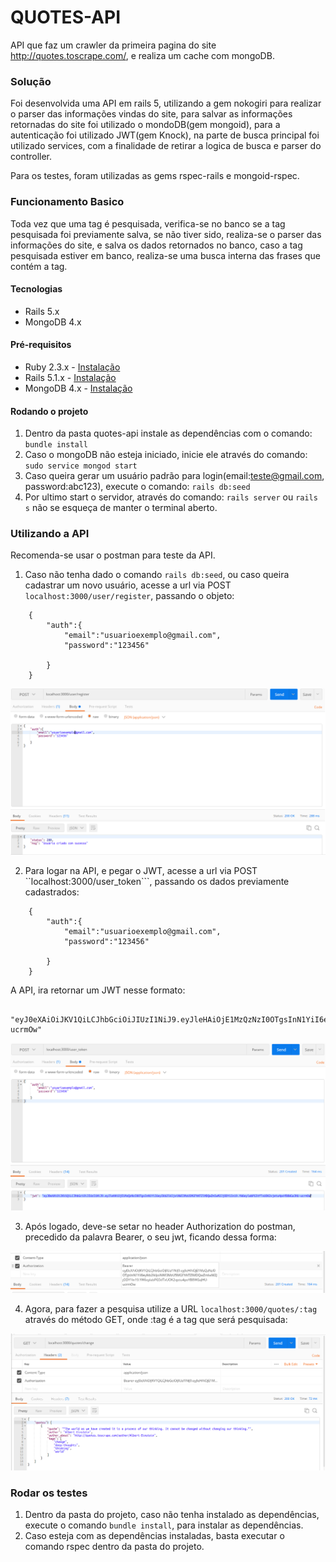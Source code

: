 # QUOTES-API

API que faz um crawler da primeira pagina do site http://quotes.toscrape.com/, e realiza um cache com mongoDB.

### Solução

Foi desenvolvida uma API em rails 5, utilizando a gem nokogiri para realizar o parser das informações vindas do site, para salvar as informações
retornadas do site foi utilizado o mondoDB(gem mongoid), para a autenticação foi utilizado JWT(gem Knock), na parte de busca principal foi utilizado services,
com a finalidade de retirar a logica de busca e parser do controller.

Para os testes, foram utilizadas as gems rspec-rails e mongoid-rspec.

### Funcionamento Basico

Toda vez que uma tag é pesquisada, verifica-se no banco se a tag pesquisada foi previamente salva, se não tiver sido, realiza-se o parser das informações do site, e salva os dados retornados no banco, caso a tag pesquisada estiver em banco, realiza-se uma busca interna das frases que contém a tag.

#### Tecnologias
* Rails 5.x
* MongoDB 4.x

#### Pré-requisitos
- Ruby 2.3.x - [Instalação](https://gorails.com/setup/ubuntu/18.04#ruby)
- Rails 5.1.x - [Instalação](https://gorails.com/setup/ubuntu/18.04#rails)
- MongoDB 4.x - [Instalação](https://docs.mongodb.com/manual/tutorial/install-mongodb-on-ubuntu/)

#### Rodando o projeto
1. Dentro da pasta quotes-api instale as dependências com o comando: ```bundle install ```
2. Caso o mongoDB não esteja iniciado, inicie ele através do comando: ```sudo service mongod start```
3. Caso queira gerar um usuário padrão para login(email:teste@gmail.com, password:abc123), execute o comando: ```rails db:seed```
4. Por ultimo start o servidor, através do comando: ``` rails server ``` ou ``` rails s ```
não se esqueça de manter o terminal aberto.

### Utilizando a API

Recomenda-se usar o postman para teste da API.

1. Caso não tenha dado o comando ```rails db:seed```, ou caso queira cadastrar um novo usuário, acesse a url via POST ```localhost:3000/user/register```, passando
o objeto: 

```
	{
		"auth":{
			"email":"usuarioexemplo@gmail.com",
			"password":"123456"
		
		}
	}

```

![alt text](https://github.com/flaviolpgjr/quotes-api/blob/master/images/img1.png)

2. Para logar na API, e pegar o JWT, acesse a url via POST ``localhost:3000/user_token```, passando
os dados previamente cadastrados: 

```
	{
		"auth":{
			"email":"usuarioexemplo@gmail.com",
			"password":"123456"
		
		}
	}

```
A API, ira retornar um JWT nesse formato:

```

"eyJ0eXAiOiJKV1QiLCJhbGciOiJIUzI1NiJ9.eyJleHAiOjE1MzQzNzI0OTgsInN1YiI6eyIkb2lkIjoiNWI3MzU5MGFhNTZlMDQwZmIwM2JjODY1In19.YW6eylabPG5tfTxUOK2vjetu4poYB8WGaJHU-ucrmOw"

```

![alt text](https://github.com/flaviolpgjr/quotes-api/blob/master/images/img2.png)

3. Após logado, deve-se setar no header Authorization do postman, precedido da palavra Bearer, o seu jwt, ficando dessa forma:

![alt text](https://github.com/flaviolpgjr/quotes-api/blob/master/images/img3.png)

4. Agora, para fazer a pesquisa utilize a URL ```localhost:3000/quotes/:tag``` através do método GET, onde :tag é a tag que será pesquisada:

![alt text](https://github.com/flaviolpgjr/quotes-api/blob/master/images/img4.png)

### Rodar os testes

1. Dentro da pasta do projeto, caso não tenha instalado as dependências, execute o comando ```bundle install```, para instalar as dependências.
2. Caso esteja com as dependências instaladas, basta executar o comando rspec dentro da pasta do projeto.





